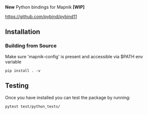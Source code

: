 **New**  Python bindings for Mapnik **[WIP]**

https://github.com/pybind/pybind11

## Installation

### Building from Source

Make sure 'mapnik-config' is present and accessible via $PATH env variable 

```
pip install . -v 
```

## Testing

Once you have installed you can test the package by running:

```
pytest test/python_tests/
```




